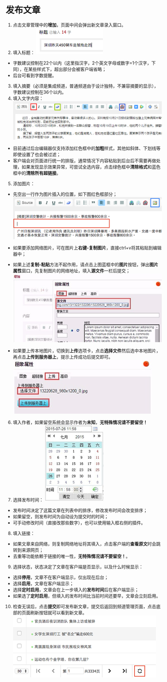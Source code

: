 # 发布文章

1. 点击文章管理中的**增加**，页面中间会弹出新文章录入窗口。
2. 填入标题：
![](4-1.png)

 * 字数建议控制在22个以内（这里指汉字，2个英文字母或数字=1个汉字，下同），在某些样式下，超出部分会被客户端省略；
 * 后台可看到字数提醒。

3. 填入摘要（必须是集成频道，普通频道由于设计独特，不兼容摘要的显示），字数建议控制在36个以内。
4. 填入文字内容：
![](4-2.jpg)

  - 目前通过后台编辑器仅支持添加红色框中的**加粗**样式，其他如斜体、下划线等即使设置了也会被过滤；
  - 客户端会对页面进行统一的排版，通常情况下内容粘贴到后台后不需要再做处理，如果发现显示效果异常，可尝试全选内容，点击绿色框中**清除格式**和蓝色框中的**清除所有超链接**。

5. 添加图片：
  - 先空出一行作为图片插入的位置，如下图红色框部分；
![](4-3.png)

  - 如果要添加网络图片，可在图片上**右键-复制图片**，直接ctrl+v将其粘贴到编辑器中；
  - 如果上述**复制-粘贴**方法不起作用，请点击上图蓝框中的**图片**按钮，弹出**图片属性**窗口，先复制图片的网络地址，填入**源文件**一栏后提交；
![](4-4.png)

  - 如果要上传本地图片，切换到**上传**选项卡，点击**选择文件**然后选中本地图片，再点击**上传到服务器上**，提示上传成功后提交即可。
![](4-5.png)

6. 填入作者，如果留空系统会显示作者为**未知**，**无特殊情况请不要留空！**
7. 选择发布时间：
![](4-6.png)

 - 发布时间决定了这篇文章在列表中的排序，修改发布时间会改变排序；
 - 如果留空，则发布时间为自动设为提交时的时间；
 - 可手动修改时间（直接改那些数字），也可以使用输入框右侧的插件。

8. 填入链接：
 - 如果文章来自网络，则复制网络地址将其填入，点击客户端的**查看原文**时会跳转到来源网页；
 - 去重等功能依赖于链接的唯一性，**无特殊情况请不要留空！**。

9. 选择状态，状态决定了文章在客户端是否显示，以及什么时候显示：
 - 选择**停用**，文章不在客户端显示，仅出现在后台；
 - 选择**启用**，文章在客户端显示；
 - 选择**定时启用**，文章会在上一步填入的**发布时间**后在客户端显示；
 - 如果选了**定时启用**，但填入的发布时间比当前时间还要早，文章会立刻启用。

10. 检查无误后，点击**提交**即可发布新文章，提交后返回到频道管理页面，点击底部的页面刷新按钮就可以看到新文章。
![](4-7.png)

